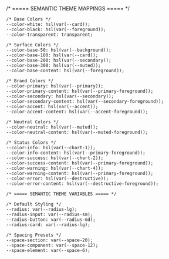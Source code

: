 /* ===== SEMANTIC THEME MAPPINGS ===== */
    
    /* Base Colors */
    --color-white: hsl(var(--card));
    --color-black: hsl(var(--foreground));
    --color-transparent: transparent;
    
    /* Surface Colors */
    --color-base-50: hsl(var(--background));
    --color-base-100: hsl(var(--card));
    --color-base-200: hsl(var(--secondary));
    --color-base-300: hsl(var(--muted));
    --color-base-content: hsl(var(--foreground));
    
    /* Brand Colors */
    --color-primary: hsl(var(--primary));
    --color-primary-content: hsl(var(--primary-foreground));
    --color-secondary: hsl(var(--secondary));
    --color-secondary-content: hsl(var(--secondary-foreground));
    --color-accent: hsl(var(--accent));
    --color-accent-content: hsl(var(--accent-foreground));
    
    /* Neutral Colors */
    --color-neutral: hsl(var(--muted));
    --color-neutral-content: hsl(var(--muted-foreground));
    
    /* Status Colors */
    --color-info: hsl(var(--chart-1));
    --color-info-content: hsl(var(--primary-foreground));
    --color-success: hsl(var(--chart-2));
    --color-success-content: hsl(var(--primary-foreground));
    --color-warning: hsl(var(--chart-4));
    --color-warning-content: hsl(var(--primary-foreground));
    --color-error: hsl(var(--destructive));
    --color-error-content: hsl(var(--destructive-foreground));
    
    /* ===== SEMANTIC THEME VARIABLES ===== */
    
    /* Default Styling */
    --radius: var(--radius-lg);
    --radius-input: var(--radius-sm);
    --radius-button: var(--radius-md);
    --radius-card: var(--radius-lg);
    
    /* Spacing Presets */
    --space-section: var(--space-20);
    --space-component: var(--space-12);
    --space-element: var(--space-6);